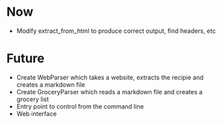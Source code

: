 # Now
* Modify extract_from_html to produce correct output, find headers, etc

# Future
* Create WebParser which takes a website, extracts the recipie and creates a markdown file
* Create GroceryParser which reads a markdown file and creates a grocery list
* Entry point to control from the command line
* Web interface 
